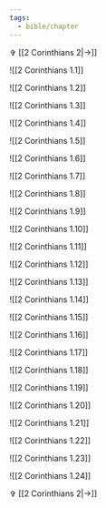 ```yaml
---
tags:
  - bible/chapter
---
```


✞ [[2 Corinthians 2|->]]

![[2 Corinthians 1.1]]

![[2 Corinthians 1.2]]

![[2 Corinthians 1.3]]

![[2 Corinthians 1.4]]

![[2 Corinthians 1.5]]

![[2 Corinthians 1.6]]

![[2 Corinthians 1.7]]

![[2 Corinthians 1.8]]

![[2 Corinthians 1.9]]

![[2 Corinthians 1.10]]

![[2 Corinthians 1.11]]

![[2 Corinthians 1.12]]

![[2 Corinthians 1.13]]

![[2 Corinthians 1.14]]

![[2 Corinthians 1.15]]

![[2 Corinthians 1.16]]

![[2 Corinthians 1.17]]

![[2 Corinthians 1.18]]

![[2 Corinthians 1.19]]

![[2 Corinthians 1.20]]

![[2 Corinthians 1.21]]

![[2 Corinthians 1.22]]

![[2 Corinthians 1.23]]

![[2 Corinthians 1.24]]

✞ [[2 Corinthians 2|->]]
